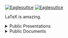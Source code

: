 [![EagleoutIce](https://github-readme-stats-deploy-umber.vercel.app/api?username=EagleoutIce&title_color=c9d1d9&icon_color=866b37&hide_border=true&show_icons=true&text_color=9f9f9f&bg_color=0d1117)](https://github.com/EagleoutIce) [![EagleoutIce](https://github-readme-stats-deploy-umber.vercel.app/api/top-langs/?username=EagleoutIce&hide=css,gherkin&langs_count=11&title_color=c9d1d9&icon_color=79ff97&hide_border=true&text_color=9f9f9f&bg_color=0d1117&layout=compact&card_width=250)](https://github.com/EagleoutIce)

<!-- [![GitHub Streak](https://streak-stats.demolab.com?user=EagleoutIce&theme=dark&hide_border=true)](https://git.io/streak-stats) -->

LaTeX is amazing.

<details>
  <summary>Public Presentations</summary>

* slides for my master's thesis with the [interim presentation](https://github.com/EagleoutIce/ma-slicing-interim) (en):\
[<img src="https://github.com/EagleoutIce/ma-slicing-interim/blob/gh-pages/preview-01.png?raw=true" width="400"/>](https://media.githubusercontent.com/media/EagleoutIce/ma-slicing-interim/gh-pages/noanim_ma-interim-r-slicing.pdf)
* slides on my seminar presentations [trusting trust](https://github.com/EagleoutIce/slides-rtds-trusting-trust) and [gnu-parallel](https://github.com/EagleoutIce/ccpdp-lightning-ss22-gnu-parallel) (en):\
[<img src="https://github.com/EagleoutIce/slides-rtds-trusting-trust/blob/gh-pages/preview-1.png?raw=true" width="400"/>](https://media.githubusercontent.com/media/EagleoutIce/slides-rtds-trusting-trust/gh-pages/noanim-noannot-atvs-presentation.pdf) [<img src="https://github.com/EagleoutIce/ccpdp-lightning-ss22-gnu-parallel/blob/gh-pages/slides/preview-01.png?raw=true" width="400"/>](https://media.githubusercontent.com/media/EagleoutIce/ccpdp-lightning-ss22-gnu-parallel/gh-pages/noanim_ccpdp-gnu-parallel.pdf)
* slides on my [latex introduction](https://github.com/EagleoutIce/slides-latex-basics) (de):\
[<img src="https://github.com/EagleoutIce/slides-latex-basics/blob/gh-pages/preview-01.png?raw=true" width="400"/>](https://media.githubusercontent.com/media/EagleoutIce/slides-latex-basics/gh-pages/latex_folien.pdf) [<img src="https://github.com/EagleoutIce/slides-latex-basics/blob/gh-pages/preview_2-01.png?raw=true" width="400"/>](https://media.githubusercontent.com/media/EagleoutIce/slides-latex-basics/gh-pages/latex_2_folien.pdf)
* slides on my [eidi rep](https://github.com/EagleoutIce/eidi-pseudo-rep20) (de) and [eidi recap](https://github.com/EagleoutIce/christmas-eidi-recap) (de):\
[<img src="https://github.com/EagleoutIce/eidi-pseudo-rep20/blob/gh-pages/preview-001.png?raw=true" width="400"/>](https://media.githubusercontent.com/media/EagleoutIce/eidi-pseudo-rep20/gh-pages/slides-eidi-rep.pdf) [<img src="https://github.com/EagleoutIce/christmas-eidi-recap/blob/gh-pages/preview-01.png?raw=true" width="400"/>](https://media.githubusercontent.com/media/EagleoutIce/christmas-eidi-recap/gh-pages/noanim-christmas.pdf)
* small episodes on [recursion](https://github.com/EagleoutIce/Episode-Recursion), [heaps](https://github.com/EagleoutIce/Episode-Heaps), [traversals](https://github.com/EagleoutIce/Episode-Traversierung), and [in-place merge sort](https://github.com/EagleoutIce/Episode-Inplace) (de):\
[<img src="https://github.com/EagleoutIce/Episode-Recursion/blob/gh-pages/preview-01.png?raw=true" width="400"/>](https://media.githubusercontent.com/media/EagleoutIce/Episode-Recursion/gh-pages/noanim_rekursion.pdf) [<img src="https://github.com/EagleoutIce/Episode-Heaps/blob/gh-pages/preview-01.png?raw=true" width="400"/>](https://media.githubusercontent.com/media/EagleoutIce/Episode-Heaps/gh-pages/noanim_heap.pdf) [<img src="https://github.com/EagleoutIce/Episode-Traversierung/blob/gh-pages/preview-01.png?raw=true" width="400"/>](https://media.githubusercontent.com/media/EagleoutIce/Episode-Traversierung/gh-pages/noanim_traversal.pdf)  [<img src="https://github.com/EagleoutIce/Episode-Inplace/blob/gh-pages/preview-01.png?raw=true" width="400"/>](https://media.githubusercontent.com/media/EagleoutIce/Episode-Inplace/gh-pages/noanim_inplace-merge.pdf)
* slides on my seminars in "introduction to computer science"([ws2021/22](https://github.com/EagleoutIce/uulm-eidi-tut-ws2021-22-slides) and [ss22](https://github.com/EagleoutIce/uulm-eidi-tut-ss2022-slides), de):
[<img src="https://github.com/EagleoutIce/uulm-eidi-tut-ws2021-22-slides/blob/gh-pages/preview-001.png?raw=true" width="400"/>](https://media.githubusercontent.com/media/EagleoutIce/uulm-eidi-tut-ws2021-22-slides/gh-pages/all_pdfs/eidi_tut_compact.pdf)
[<img src="https://github.com/EagleoutIce/uulm-eidi-tut-ss2022-slides/blob/build/preview-001.png?raw=true" width="400"/>](https://media.githubusercontent.com/media/EagleoutIce/uulm-eidi-tut-ss2022-slides/build/all_pdfs/eidi_tut_compact.pdf)
</details>
<details>
  <summary>Public Documents</summary>

* <details>
  <summary>General</summary>

  [skywrath rulebook](https://github.com/EagleoutIce/pnp-skywrath-rules) (wip, de) | [TikZ image collection](https://github.com/EagleoutIce/image-collection) (en) |
  :--------: | :--------: |
  [<img src="https://github.com/EagleoutIce/pnp-skywrath-rules/blob/gh-pages/preview-01.png?raw=true" width="227"/>](https://media.githubusercontent.com/media/EagleoutIce/pnp-skywrath-rules/gh-pages/skywrath-regelwerk.pdf) | [<img src="https://github.com/EagleoutIce/image-collection/blob/gh-pages/preview-01.png?raw=true" width="227"/>](https://media.githubusercontent.com/media/EagleoutIce/image-collection/gh-pages/the-collection.pdf) |</details>
* <details>
  <summary>University</summary>

  [asq elaboration](https://github.com/EagleoutIce/asq-limitations-of-science) (en)  | [latex introduction](https://github.com/EagleoutIce/script-latex-basics) (de) | [eidi christmas sheet 2019](https://github.com/EagleoutIce/eidi-weihnachttsblatt-19_20) (de)
  :--------: | :--------: |  :--------: |
  [<img src="https://github.com/EagleoutIce/asq-limitations-of-science/blob/gh-pages/preview-1.png?raw=true" width="227"/>](https://media.githubusercontent.com/media/EagleoutIce/asq-limitations-of-science/gh-pages/asq-20th-ausarbeitung.pdf) | [<img src="https://github.com/EagleoutIce/script-latex-basics/blob/gh-pages/preview-01.png?raw=true" width="227"/>](https://media.githubusercontent.com/media/EagleoutIce/script-latex-basics/gh-pages/latexbasics.pdf) | [<img src="https://github.com/EagleoutIce/eidi-weihnachttsblatt-19_20/blob/gh-pages/preview-01.png?raw=true" width="227"/>](https://media.githubusercontent.com/media/EagleoutIce/eidi-weihnachttsblatt-19_20/gh-pages/weihnachtsblatt-lsg.pdf) | </details>
</details>
